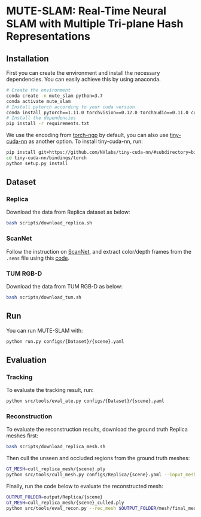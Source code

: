 # MUTE-SLAM: Real-Time Neural SLAM with Multiple Tri-plane Hash Representations
## Installation
First you can create the environment and install the necessary dependencies. You can easily achieve this by using anaconda.
```bash
# Create the environment
conda create -n mute_slam python=3.7
conda activate mute_slam
# Install pytorch according to your cuda version
conda install pytorch==1.11.0 torchvision==0.12.0 torchaudio==0.11.0 cudatoolkit=11.3 -c pytorch
# Install the dependencies
pip install -r requirements.txt
```
We use the encoding from [torch-ngp](https://github.com/ashawkey/torch-ngp) by default, you can also use [tiny-cuda-nn](https://github.com/NVlabs/tiny-cuda-nn) as another option.
To install tiny-cuda-nn, run:
```bash
pip install git+https://github.com/NVlabs/tiny-cuda-nn/#subdirectory=bindings/torch
cd tiny-cuda-nn/bindings/torch
python setup.py install
```
## Dataset
### Replica
Download the data from Replica dataset as below:
```bash
bash scripts/download_replica.sh
```
### ScanNet
Follow the instruction on [ScanNet](http://www.scan-net.org/), and extract color/depth frames from the `.sens` file using this [code](https://github.com/ScanNet/ScanNet/blob/master/SensReader/python/reader.py).
### TUM RGB-D
Download the data from TUM RGB-D as below:
```bash
bash scripts/download_tum.sh
```
## Run
You can run MUTE-SLAM with:
```bash
python run.py configs/{Dataset}/{scene}.yaml
```
## Evaluation
### Tracking
To evaluate the tracking result, run:
```bash
python src/tools/eval_ate.py configs/{Dataset}/{scene}.yaml
```
### Reconstruction
To evaluate the reconstruction results, download the ground truth Replica meshes first:
```bash
bash scripts/download_replica_mesh.sh
```
Then cull the unseen and occluded regions from the ground truth meshes:
```bash
GT_MESH=cull_replica_mesh/{scene}.ply
python src/tools/cull_mesh.py configs/Replica/{scene}.yaml --input_mesh $GT_MESH
```
Finally, run the code below to evaluate the reconstructed mesh:
```bash
OUTPUT_FOLDER=output/Replica/{scene}
GT_MESH=cull_replica_mesh/{scene}_culled.ply
python src/tools/eval_recon.py --rec_mesh $OUTPUT_FOLDER/mesh/final_mesh_eval_rec_culled.ply --gt_mesh $GT_MESH -2d -3d
```
